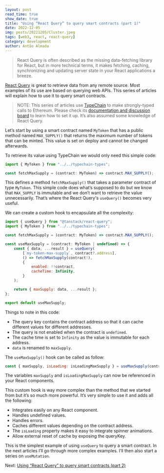 ```yaml
---
layout: post
read_time: true
show_date: true
title: "Using “React Query” to query smart contracts (part 1)"
date: 2022-12-05
img: posts/20221205/Cluster.jpeg
tags: [web3, react, react-query]
category: development
author: Antão Almada
---
```


> React Query is often described as the missing data-fetching library for React, but in more technical terms, it makes fetching, caching, synchronizing and updating server state in your React applications a breeze.

[React Query](https://tanstack.com/query/) is great to retrieve data from any remote source. Most examples of its use are based on querying web APIs. This series of articles will explain how to use it to query smart contracts.

> NOTE: This series of articles use [TypeChain](https://github.com/dethcrypto/TypeChain) to make strongly-typed calls to Ethereum. Please check its [documentation and discussion board](https://github.com/dethcrypto/TypeChain) to learn how to set it up. It’s also assumed some knowledge of React Query.

Let’s start by using a smart contract named `MyToken` that has a public method named `MAX_SUPPLY()` that returns the maximum number of tokens that can be minted. This value is set on deploy and cannot be changed afterwards.

To retrieve its value using TypeChain we would only need this simple code:

```javascript
import { MyToken } from "../../typechain-types";

const fetchMaxSupply = (contract: MyToken) => contract.MAX_SUPPLY();
```

This defines a method `fetchMaxSupply()` that takes a parameter contract of type `MyToken`. This simple code does what’s supposed to do but we know that `MAX_SUPPLY` is immutable and we don’t want to retrieve the value unnecessarily. That’s where the React Query's `useQuery()` becomes very useful.

We can create a custom hook to encapsulate all the complexity:

```javascript
import { useQuery } from "@tanstack/react-query";
import { MyToken } from "../../typechain-types";

const fetchMaxSupply = (contract: MyToken) => contract.MAX_SUPPLY();

const useMaxSupply = (contract: MyToken | undefined) => {
	const { data, ...result } = useQuery(
		[`my-token-max-supply`, contract?.address],
		() => fetchMaxSupply(contract!),
		{
			enabled: !!contract,
			cacheTime: Infinity,
		}
	);

	return { maxSupply: data, ...result };
};

export default useMaxSupply;
```

Things to note in this code:

- The query key contains the contract address so that it can cache different values for different addresses.
- The query is not enabled when the contract is `undefined`.
- The cache time is set to `Infinity` as the value is immutable for each address.
- `data` is renamed to `maxSupply`.

The `useMaxSupply()` hook can be called as follow:

```javascript
const { maxSupply, isLoading: isLoadingMaxSupply } = useMaxSupply(contract);
```

The variables `maxSupply` and `isLoadingMaxSupply` can now be referenced in your React components.

This custom hook is way more complex than the method that we started from but it’s so much more powerful. It’s very simple to use it and adds all the following:

- Integrates easily on any React component.
- Handles undefined values.
- Handles errors.
- Caches different values depending on the contract address.
- The `isLoading` property makes it easy to integrate spinner animations.
- Allow external reset of cache by exposing the queryKey.

This is the simplest example of using `useQuery` to query a smart contract. In the next articles I’ll go through more complex examples. I’ll then also start a series on `useMutation`.

Next: [Using “React Query” to query smart contracts (part 2)](https://aalmada.github.io/Using-React-Query-to-query-smart-contracts-2.html)